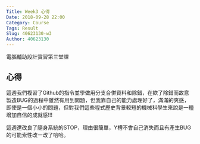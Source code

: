 ```yaml
---
Title: Week3 心得
Date: 2018-09-28 22:00
Category: Course
Tags: Result
Slug: 40623130-w3
Author: 40623130
---
```


電腦輔助設計實習第三堂課

<!-- PELICAN_END_SUMMARY -->

心得
----

這週我們複習了Github的指令並學做用分支合併資料和除錯，在欸了除錯而故意製造BUG的過程中雖然有用到問題，但我靠自己的能力處理好了，滿滿的爽感，即使是一個小小的問題，但對我們這些程式歷史背景較短的機械科學生來說是一種增加自信的成就感!!!

這週還改良了隨身系統的STOP，理由很簡單，Y槽不會自己消失而且有產生BUG的可能索性改一改了哈哈。